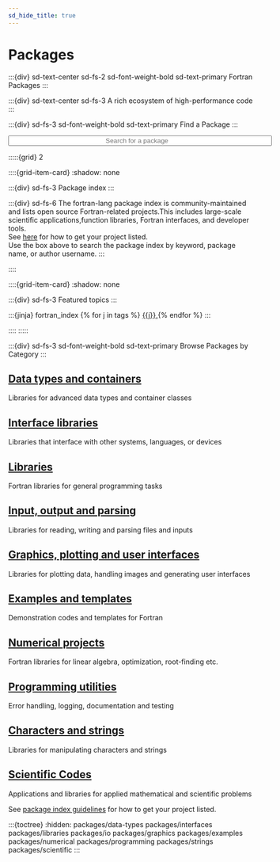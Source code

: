```yaml
---
sd_hide_title: true
---
```


# Packages

:::{div} sd-text-center sd-fs-2 sd-font-weight-bold sd-text-primary
Fortran Packages
:::

:::{div} sd-text-center sd-fs-3
A rich ecosystem of high-performance code
:::

:::{div} sd-fs-3 sd-font-weight-bold sd-text-primary
Find a Package
:::

<form class="bd-search d-flex align-items-center" align="center" action="../search/index.html" method="get">  <input type="search" class="form-control" name="q" id="search-input" placeholder="Search for a package" aria-label="Search" autocomplete="off" style='margin: auto;text-align: center;width:40em;'> </form>

:::::{grid} 2

::::{grid-item-card}
:shadow: none

:::{div} sd-fs-3
Package index
:::

:::{div} sd-fs-6
The fortran-lang package index is community-maintained and lists open source Fortran-related projects.This includes large-scale scientific applications,function libraries, Fortran interfaces, and developer tools.<br>
See [here](../community/packages/) for how to get your project listed. <br>
Use the box above to search the package index by keyword, package name, or author username.
:::

::::

::::{grid-item-card}
:shadow: none

:::{div} sd-fs-3
Featured topics
:::

:::{jinja} fortran_index
{% for j in tags %}
<a href='{{"../search/index.html?q="+j}}'>{{j}},</a>{% endfor %}
:::

::::
:::::

:::{div} sd-fs-3 sd-font-weight-bold sd-text-primary
Browse Packages by Category
:::

## [Data types and containers](../packages/data-types)

Libraries for advanced data types and container classes

## [Interface libraries](../packages/interfaces)

Libraries that interface with other systems, languages, or devices

## [Libraries](../packages/libraries)

Fortran libraries for general programming tasks

## [Input, output and parsing](../packages/io)

Libraries for reading, writing and parsing files and inputs

## [Graphics, plotting and user interfaces](../packages/graphics)

Libraries for plotting data, handling images and generating user interfaces

## [Examples and templates](../packages/examples)

Demonstration codes and templates for Fortran

## [Numerical projects](../packages/numerical)

Fortran libraries for linear algebra, optimization, root-finding etc.

## [Programming utilities](../packages/programming)

Error handling, logging, documentation and testing

## [Characters and strings](../packages/strings)

Libraries for manipulating characters and strings

## [Scientific Codes](../packages/scientific)

Applications and libraries for applied mathematical and scientific problems

See [package index guidelines](../community/packages) for how to get your project listed.

:::{toctree}
:hidden:
packages/data-types
packages/interfaces
packages/libraries
packages/io
packages/graphics
packages/examples
packages/numerical
packages/programming
packages/strings
packages/scientific
:::
